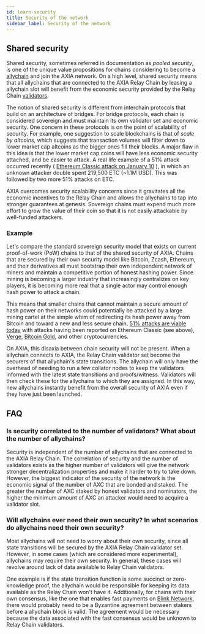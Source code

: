 ```yaml
---
id: learn-security
title: Security of the network
sidebar_label: Security of the network
---
```


## Shared security

Shared security, sometimes referred in documentation as _pooled security_, is one of the unique value propositions for chains considering to become a [allychain](learn-allychains) and join the AXIA network. On a high level, shared security means that all allychains that are connected to the AXIA Relay Chain by leasing a allychain slot will benefit from the economic security provided by the Relay Chain [validators](learn-validator).

The notion of shared security is different from interchain protocols that build on an architecture of bridges. For bridge protocols, each chain is considered sovereign and must maintain its own validator set and economic security. One concern in these protocols is on the point of scalability of security. For example, one suggestion to scale blockchains is that of _scale by altcoins,_ which suggests that transaction volumes will filter down to lower market cap altcoins as the bigger ones fill their blocks. A major flaw in this idea is that the lower market cap coins will have less economic security attached, and be easier to attack. A real life example of a 51% attack occurred recently ( [Ethereum Classic attack on January 10](https://cointelegraph.com/news/ethereum-classic-51-attack-the-reality-of-proof-of-work) ), in which an unknown attacker double spent 219,500 ETC (~1.1M USD). This was followed by two more 51% attacks on ETC.

AXIA overcomes security scalability concerns since it gravitates all the economic incentives to the Relay Chain and allows the allychains to tap into stronger guarantees at genesis. Sovereign chains must expend much more effort to grow the value of their coin so that it is not easily attackable by well-funded attackers.

### Example

Let's compare the standard sovereign security model that exists on current proof-of-work (PoW) chains to that of the shared security of AXIA. Chains that are secured by their own security model like Bitcoin, Zcash, Ethereum, and their derivatives all must bootstrap their own independent network of miners and maintain a competitive portion of honest hashing power. Since mining is becoming a larger industry that increasingly centralizes on key players, it is becoming more real that a single actor may control enough hash power to attack a chain.

This means that smaller chains that cannot maintain a secure amount of hash power on their networks could potentially be attacked by a large mining cartel at the simple whim of redirecting its hash power away from Bitcoin and toward a new and less secure chain. [51% attacks are viable today](https://www.crypto51.app) with attacks having been reported on Ethereum Classic (see above), [Verge](https://coincentral.com/verge-suffers-51-attack-hard-forks-in-response/), [Bitcoin Gold](https://bitcoingold.org/responding-to-attacks/), and other cryptocurrencies.

On AXIA, this disaxia between chain security will not be present. When a allychain connects to AXIA, the Relay Chain validator set become the securers of that allychain's state transitions. The allychain will only have the overhead of needing to run a few collator nodes to keep the validators informed with the latest state transitions and proofs/witness. Validators will then check these for the allychains to which they are assigned. In this way, new allychains instantly benefit from the overall security of AXIA even if they have just been launched.

## FAQ

### Is security correlated to the number of validators? What about the number of allychains?

Security is independent of the number of allychains that are connected to the AXIA Relay Chain. The correlation of security and the number of validators exists as the higher number of validators will give the network stronger decentralization properties and make it harder to try to take down. However, the biggest indicator of the security of the network is the economic signal of the number of AXC that are bonded and staked. The greater the number of AXC staked by honest validators and nominators, the higher the minimum amount of AXC an attacker would need to acquire a validator slot.

### Will allychains ever need their own security? In what scenarios do allychains need their own security?

Most allychains will not need to worry about their own security, since all state transitions will be secured by the AXIA Relay Chain validator set. However, in some cases (which are considered more experimental), allychains may require their own security. In general, these cases will revolve around lack of data available to Relay Chain validators.

One example is if the state transition function is some succinct or zero-knowledge proof, the allychain would be responsible for keeping its data available as the Relay Chain won't have it. Additionally, for chains with their own consensus, like the one that enables fast payments on [Blink Network](https://www.youtube.com/watch?v=sf5GMDlG7Uk), there would probably need to be a Byzantine agreement between stakers before a allychain block is valid. The agreement would be necessary because the data associated with the fast consensus would be unknown to Relay Chain validators.
